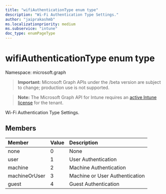 ```yaml
---
title: "wifiAuthenticationType enum type"
description: "Wi-Fi Authentication Type Settings."
author: "jaiprakashmb"
ms.localizationpriority: medium
ms.subservice: "intune"
doc_type: enumPageType
---
```


# wifiAuthenticationType enum type

Namespace: microsoft.graph
> **Important:** Microsoft Graph APIs under the /beta version are subject to change; production use is not supported.

> **Note:** The Microsoft Graph API for Intune requires an [active Intune license](https://go.microsoft.com/fwlink/?linkid=839381) for the tenant.


Wi-Fi Authentication Type Settings.

## Members
|Member|Value|Description|
|:---|:---|:---|
|none|0|None|
|user|1|User Authentication|
|machine|2|Machine Authentication|
|machineOrUser|3|Machine or User Authentication|
|guest|4|Guest Authentication|
